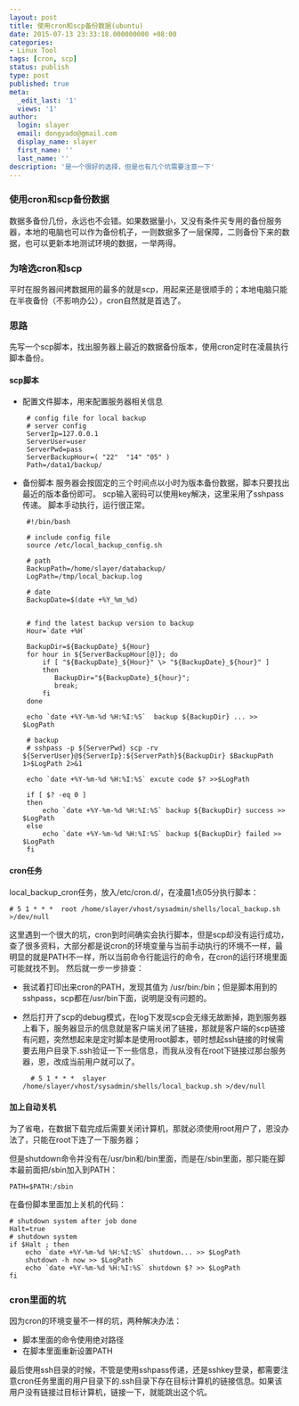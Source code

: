 ```yaml
---
layout: post
title: 使用cron和scp备份数据(ubuntu)
date: 2015-07-13 23:33:18.000000000 +08:00
categories:
- Linux Tool 
tags: [cron, scp]
status: publish
type: post
published: true
meta:
  _edit_last: '1'
  views: '1'
author:
  login: slayer
  email: dongyado@gmail.com
  display_name: slayer
  first_name: ''
  last_name: ''
description: '是一个很好的选择，但是也有几个坑需要注意一下'
---
```


### 使用cron和scp备份数据

数据多备份几份，永远也不会错。如果数据量小，又没有条件买专用的备份服务器，本地的电脑也可以作为备份机子，一则数据多了一层保障，二则备份下来的数据，也可以更新本地测试环境的数据，一举两得。

### 为啥选cron和scp
平时在服务器间拷数据用的最多的就是scp，用起来还是很顺手的；本地电脑只能在半夜备份（不影响办公），cron自然就是首选了。

### 思路
先写一个scp脚本，找出服务器上最近的数据备份版本，使用cron定时在凌晨执行脚本备份。
#### scp脚本
*  配置文件脚本，用来配置服务器相关信息
	
		# config file for local backup 
		# server config
		ServerIp=127.0.0.1
		ServerUser=user
		ServerPwd=pass
		ServerBackupHour=( "22"  "14" "05" )
		Path=/data1/backup/
	
*  备份脚本
	服务器会按固定的三个时间点以小时为版本备份数据，脚本只要找出最近的版本备份即可。
	scp输入密码可以使用key解决，这里采用了sshpass传递。
	脚本手动执行，运行很正常。

		#!/bin/bash

		# include config file
		source /etc/local_backup_config.sh 

		# path
		BackupPath=/home/slayer/databackup/
		LogPath=/tmp/local_backup.log

		# date
		BackupDate=$(date +%Y_%m_%d)
		

		# find the latest backup version to backup
		Hour=`date +%H`

		BackupDir=${BackupDate}_${Hour}
		for hour in ${ServerBackupHour[@]}; do
		    if [ "${BackupDate}_${Hour}" \> "${BackupDate}_${hour}" ]
		    then
		       BackupDir="${BackupDate}_${hour}";
		       break;
		    fi
		done

		echo `date +%Y-%m-%d %H:%I:%S`  backup ${BackupDir} ... >> $LogPath

		# backup
		# sshpass -p ${ServerPwd} scp -rv ${ServerUser}@${ServerIp}:${ServerPath}${BackupDir} $BackupPath 1>$LogPath 2>&1 

		echo `date +%Y-%m-%d %H:%I:%S` excute code $? >>$LogPath

		if [ $? -eq 0 ]
		then
		    echo `date +%Y-%m-%d %H:%I:%S` backup ${BackupDir} success >> $LogPath
		else 
		    echo `date +%Y-%m-%d %H:%I:%S` backup ${BackupDir} failed >> $LogPath
		fi
		
#### cron任务
local_backup_cron任务，放入/etc/cron.d/，在凌晨1点05分执行脚本：
	
	# 5 1 * * *  root /home/slayer/vhost/sysadmin/shells/local_backup.sh >/dev/null

这里遇到一个很大的坑，cron到时间确实会执行脚本，但是scp却没有运行成功，查了很多资料，大部分都是说cron的环境变量与当前手动执行的环境不一样，最明显的就是PATH不一样，所以当前命令行能运行的命令，在cron的运行环境里面可能就找不到。
然后就一步一步排查：
* 我试着打印出来cron的PATH，发现其值为 /usr/bin:/bin；但是脚本用到的sshpass，scp都在/usr/bin下面，说明是没有问题的。

* 然后打开了scp的debug模式，在log下发现scp会无缘无故断掉，跑到服务器上看下，服务器显示的信息就是客户端关闭了链接，那就是客户端的scp链接有问题，突然想起来是定时脚本是使用root脚本，顿时想起ssh链接的时候需要去用户目录下.ssh验证一下一些信息，而我从没有在root下链接过那台服务器，恩，改成当前用户就可以了。

		# 5 1 * * *  slayer /home/slayer/vhost/sysadmin/shells/local_backup.sh >/dev/null

#### 加上自动关机
为了省电，在数据下载完成后需要关闭计算机，那就必须使用root用户了，恩没办法了，只能在root下连了一下服务器；

但是shutdown命令并没有在/usr/bin和/bin里面，而是在/sbin里面，那只能在脚本最前面把/sbin加入到PATH：

	PATH=$PATH:/sbin

在备份脚本里面加上关机的代码：

	# shutdown system after job done
	Halt=true
	# shutdown system
	if $Halt ; then
	    echo `date +%Y-%m-%d %H:%I:%S` shutdown... >> $LogPath
	    shutdown -h now >> $LogPath
	    echo `date +%Y-%m-%d %H:%I:%S` shutdown $? >> $LogPath
	fi

### cron里面的坑

因为cron的环境变量不一样的坑，两种解决办法：
* 脚本里面的命令使用绝对路径
* 在脚本里面重新设置PATH

最后使用ssh目录的时候，不管是使用sshpass传递，还是sshkey登录，都需要注意cron任务里面的用户目录下的.ssh目录下存在目标计算机的链接信息。如果该用户没有链接过目标计算机，链接一下，就能跳出这个坑。



